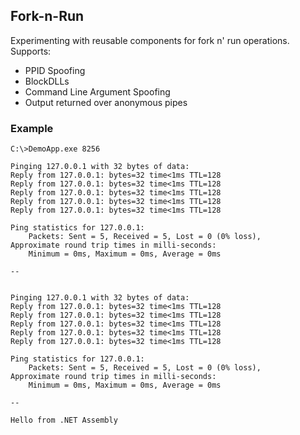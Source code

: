 ## Fork-n-Run
 
Experimenting with reusable components for fork n' run operations.  Supports:

- PPID Spoofing
- BlockDLLs
- Command Line Argument Spoofing
- Output returned over anonymous pipes

### Example
```text
C:\>DemoApp.exe 8256

Pinging 127.0.0.1 with 32 bytes of data:
Reply from 127.0.0.1: bytes=32 time<1ms TTL=128
Reply from 127.0.0.1: bytes=32 time<1ms TTL=128
Reply from 127.0.0.1: bytes=32 time<1ms TTL=128
Reply from 127.0.0.1: bytes=32 time<1ms TTL=128
Reply from 127.0.0.1: bytes=32 time<1ms TTL=128

Ping statistics for 127.0.0.1:
    Packets: Sent = 5, Received = 5, Lost = 0 (0% loss),
Approximate round trip times in milli-seconds:
    Minimum = 0ms, Maximum = 0ms, Average = 0ms

--


Pinging 127.0.0.1 with 32 bytes of data:
Reply from 127.0.0.1: bytes=32 time<1ms TTL=128
Reply from 127.0.0.1: bytes=32 time<1ms TTL=128
Reply from 127.0.0.1: bytes=32 time<1ms TTL=128
Reply from 127.0.0.1: bytes=32 time<1ms TTL=128
Reply from 127.0.0.1: bytes=32 time<1ms TTL=128

Ping statistics for 127.0.0.1:
    Packets: Sent = 5, Received = 5, Lost = 0 (0% loss),
Approximate round trip times in milli-seconds:
    Minimum = 0ms, Maximum = 0ms, Average = 0ms

--

Hello from .NET Assembly
```